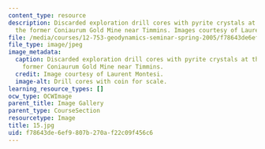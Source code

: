 ```yaml
---
content_type: resource
description: Discarded exploration drill cores with pyrite crystals at the site of
  the former Coniaurum Gold Mine near Timmins. Images courtesy of Laurent Montesi.
file: /media/courses/12-753-geodynamics-seminar-spring-2005/f78643de6ef9807b270af22c09f456c6_15.jpg
file_type: image/jpeg
image_metadata:
  caption: Discarded exploration drill cores with pyrite crystals at the site of the
    former Coniaurum Gold Mine near Timmins.
  credit: Image courtesy of Laurent Montesi.
  image-alt: Drill cores with coin for scale.
learning_resource_types: []
ocw_type: OCWImage
parent_title: Image Gallery
parent_type: CourseSection
resourcetype: Image
title: 15.jpg
uid: f78643de-6ef9-807b-270a-f22c09f456c6
---
```

